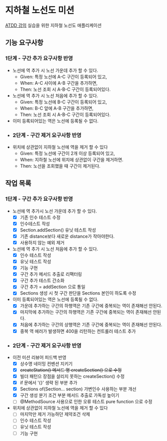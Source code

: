 # 지하철 노선도 미션
[ATDD 강의](https://edu.nextstep.camp/c/R89PYi5H) 실습을 위한 지하철 노선도 애플리케이션

## 기능 요구사항
### 1단계 - 구간 추가 요구사항 반영
- 노선에 역 추가 시 노선 가운데 추가 할 수 있다.
  - Given: 특정 노선에 A-C 구간이 등록되어 있고,
  - When: A-C 사이에  A-B 구간을 추가하면,
  - Then: 노선 조회 시 A-B-C 구간이 등록되어있다.
- 노선에 역 추가 시 노선 처음에 추가 할 수 있다.
  - Given: 특정 노선에 B-C 구간이 등록되어 있고,
  - When: B-C 앞에  A-B 구간을 추가하면,
  - Then: 노선 조회 시 A-B-C 구간이 등록되어있다.
- 이미 등록되어있는 역은 노선에 등록될 수 없다.
- ### 2단계 - 구간 제거 요구사항 반영
- 위치에 상관없이 지하철 노선에 역을 제거 할 수 있다
  - Given: 특정 노선에 구간이 2개 이상 등록되어 있고,
  - When: 지하철 노선에 위치에 상관없이 구간을 제거하면.
  - Then: 노선을 조회했을 때 구간이 제거된다.

## 작업 목록
### 1단계 - 구간 추가 요구사항 반영
- 노선에 역 추가시 노선 가운데 추가 할 수 있다.
  - [x] 기존 인수 테스트 수정
  - [x] 인수테스트 작성
  - [x] Section.addSection() 유닛 테스트 작성
  - [x] 기존 distance보다 새로운 distance가 작아야한다.
  - [x] 사용하지 않는 예외 제거
- 노선에 역 추가 시 노선 처음에 추가 할 수 있다.
  - [x] 인수 테스트 작성
  - [x] 유닛 테스트 작성
  - [x] 기능 구현
  - [x] 구간 추가 메서드 추출로 리팩터링
  - [x] 구간 추가 테스트 간소화
  - [x] 구간 추가 = addSection 으로 통일
  - [x] Sections 생성 시 첫 구간 판단을 Sections 본인이 하도록 수정
- 이미 등록되어있는 역은 노선에 등록될 수 없다.
  - [x] 가운데 추가하는 구간의 하행역은 기존 구간에 중복되는 역이 존재해선 안된다.
  - [x] 마지막에 추가하는 구간의 하행역은 기존 구간에 중복되는 역이 존재해선 안된다.
  - [x] 처음에 추가하는 구간의 상행역은 기존 구간에 중복되는 역이 존재해선 안된다.
  - [x] 중복 역 에러가 발생하면 400을 리턴하는 컨트롤러 테스트 추가
- ### 2단계 - 구간 제거 요구사항 반영
- 이전 미션 리뷰어 피드백 반영
  - [x] 상수명 네이밍 컨벤션 지키기
  - [x] ~~createStation() 메서드 명 createSection() 으로 수정~~
  - [x] 빌더 패턴으 장점을 살리지 못하는 createSection() 수정
  - [x] if 문에서 '{}' 생략 된 부분 추가
  - [x] Sections of(Section... section) 가변인수 사용하는 부분 개선
  - [x] 구간 생성 분기 조건 부분 메서드 추출로 가독성 높이기
  - [ ] @MethodSource 사용으로 인한 오류 테스트 pure function 으로 수정
- 위치에 상관없이 지하철 노선에 역을 제거 할 수 있다
  - [ ] 마지막만 제거 가능하던 제약조건 삭제
  - [ ] 인수 테스트 작성
  - [ ] 유닛 테스트 작성
  - [ ] 기능 구현
